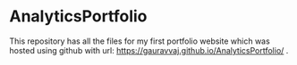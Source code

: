 # AnalyticsPortfolio
This repository has all the files for my first portfolio website which was hosted using github with url: https://gauravvaj.github.io/AnalyticsPortfolio/ .
